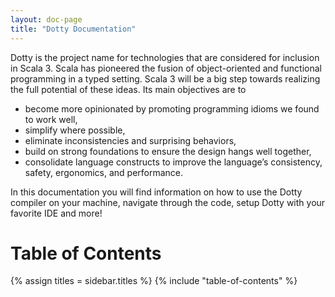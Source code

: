 ```yaml
---
layout: doc-page
title: "Dotty Documentation"
---
```


Dotty is the project name for technologies that are considered for inclusion in Scala 3. Scala has
pioneered the fusion of object-oriented and functional programming in a typed setting. Scala 3 will
be a big step towards realizing the full potential of these ideas. Its main objectives are to

- become more opinionated by promoting programming idioms we found to work well,
- simplify where possible,
- eliminate inconsistencies and surprising behaviors,
- build on strong foundations to ensure the design hangs well together,
- consolidate language constructs to improve the language’s consistency, safety, ergonomics, and performance.

In this documentation you will find information on how to use the Dotty compiler on your machine,
navigate through the code, setup Dotty with your favorite IDE and more!

Table of Contents
=================
{% assign titles = sidebar.titles %}
{% include "table-of-contents" %}
